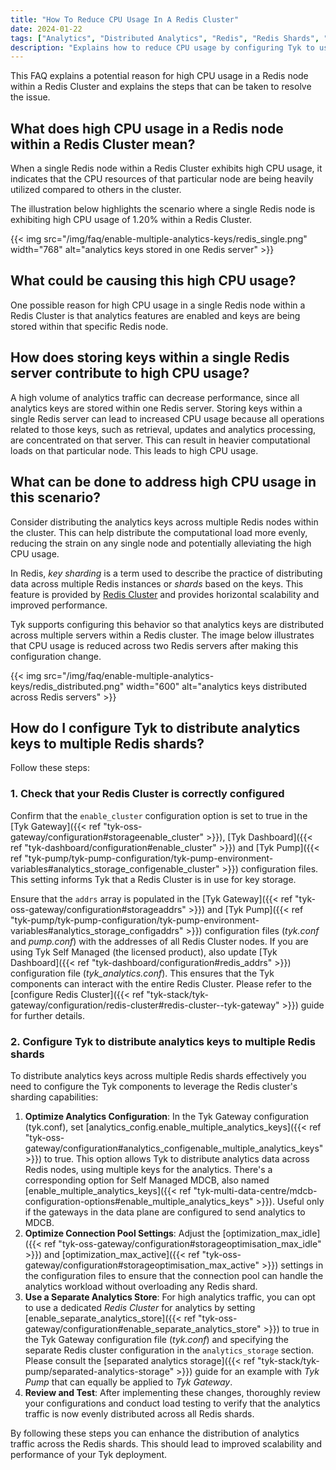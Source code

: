 ```yaml
---
title: "How To Reduce CPU Usage In A Redis Cluster"
date: 2024-01-22
tags: ["Analytics", "Distributed Analytics", "Redis", "Redis Shards", "analytics_config.enable_multiple_analytics_keys"]
description: "Explains how to reduce CPU usage by configuring Tyk to use a Redis Cluster to distribute analytics keys to multiple Redis Shards"
---
```


This FAQ explains a potential reason for high CPU usage in a Redis node within a Redis Cluster and explains the steps that can be taken to resolve the issue.

## What does high CPU usage in a Redis node within a Redis Cluster mean?

When a single Redis node within a Redis Cluster exhibits high CPU usage, it indicates that the CPU resources of that particular node are being heavily utilized compared to others in the cluster.

The illustration below highlights the scenario where a single Redis node is exhibiting high CPU usage of 1.20% within a Redis Cluster.

{{< img src="/img/faq/enable-multiple-analytics-keys/redis_single.png" width="768" alt="analytics keys stored in one Redis server" >}}

## What could be causing this high CPU usage?

One possible reason for high CPU usage in a single Redis node within a Redis Cluster is that analytics features are enabled and keys are being stored within that specific Redis node.

## How does storing keys within a single Redis server contribute to high CPU usage?

A high volume of analytics traffic can decrease performance, since all analytics keys are stored within one Redis server. Storing keys within a single Redis server can lead to increased CPU usage because all operations related to those keys, such as retrieval, updates and analytics processing, are concentrated on that server. This can result in heavier computational loads on that particular node. This leads to high CPU usage.

## What can be done to address high CPU usage in this scenario?

Consider distributing the analytics keys across multiple Redis nodes within the cluster. This can help distribute the computational load more evenly, reducing the strain on any single node and potentially alleviating the high CPU usage.

In Redis, _key sharding_ is a term used to describe the practice of distributing data across multiple Redis instances or _shards_ based on the keys. This feature is provided by [Redis Cluster](https://redis.io/docs/management/scaling/) and provides horizontal scalability and improved performance.

Tyk supports configuring this behavior so that analytics keys are distributed across multiple servers within a Redis cluster. The image below illustrates that CPU usage is reduced across two Redis servers after making this configuration change.

{{< img src="/img/faq/enable-multiple-analytics-keys/redis_distributed.png" width="600" alt="analytics keys distributed across Redis servers" >}}

## How do I configure Tyk to distribute analytics keys to multiple Redis shards?

Follow these steps:

### 1. Check that your Redis Cluster is correctly configured

Confirm that the `enable_cluster` configuration option is set to true in the [Tyk Gateway]({{< ref "tyk-oss-gateway/configuration#storageenable_cluster" >}}), [Tyk Dashboard]({{< ref "tyk-dashboard/configuration#enable_cluster" >}}) and [Tyk Pump]({{< ref "tyk-pump/tyk-pump-configuration/tyk-pump-environment-variables#analytics_storage_configenable_cluster" >}}) configuration files. This setting
informs Tyk that a Redis Cluster is in use for key storage.

Ensure that the `addrs` array is populated in the [Tyk Gateway]({{< ref "tyk-oss-gateway/configuration#storageaddrs" >}}) and [Tyk Pump]({{< ref "tyk-pump/tyk-pump-configuration/tyk-pump-environment-variables#analytics_storage_configaddrs" >}}) configuration files (_tyk.conf_ and _pump.conf_) with the addresses of all Redis Cluster nodes. If you are using Tyk Self Managed (the licensed product), also update [Tyk Dashboard]({{< ref "tyk-dashboard/configuration#redis_addrs" >}}) configuration file (_tyk_analytics.conf_). This ensures that the Tyk components can interact with the entire Redis Cluster. Please refer to the [configure Redis Cluster]({{< ref "tyk-stack/tyk-gateway/configuration/redis-cluster#redis-cluster--tyk-gateway" >}}) guide for further details.

### 2. Configure Tyk to distribute analytics keys to multiple Redis shards

To distribute analytics keys across multiple Redis shards effectively you need to configure the Tyk components to leverage the Redis cluster's sharding capabilities:

1. **Optimize Analytics Configuration**: In the Tyk Gateway configuration (tyk.conf), set [analytics_config.enable_multiple_analytics_keys]({{< ref "tyk-oss-gateway/configuration#analytics_configenable_multiple_analytics_keys" >}}) to true. This option allows Tyk to distribute analytics data across Redis nodes, using multiple keys for the analytics. There's a corresponding option for Self Managed MDCB, also named [enable_multiple_analytics_keys]({{< ref "tyk-multi-data-centre/mdcb-configuration-options#enable_multiple_analytics_keys" >}}). Useful only if the gateways in the data plane are configured to send analytics to MDCB.
2. **Optimize Connection Pool Settings**: Adjust the [optimization_max_idle]({{< ref "tyk-oss-gateway/configuration#storageoptimisation_max_idle" >}}) and [optimization_max_active]({{< ref "tyk-oss-gateway/configuration#storageoptimisation_max_active" >}}) settings in the configuration files to ensure that the connection pool can handle the analytics workload without overloading any Redis shard.
3. **Use a Separate Analytics Store**: For high analytics traffic, you can opt to use a dedicated _Redis Cluster_ for analytics by setting [enable_separate_analytics_store]({{< ref "tyk-oss-gateway/configuration#enable_separate_analytics_store" >}}) to true in the Tyk Gateway configuration file (_tyk.conf_) and specifying the separate Redis cluster configuration in the `analytics_storage` section. Please consult the [separated analytics storage]({{< ref "tyk-stack/tyk-pump/separated-analytics-storage" >}}) guide for an example with _Tyk Pump_ that can equally be applied to _Tyk Gateway_.
4. **Review and Test**: After implementing these changes, thoroughly review your configurations and conduct load testing to verify that the analytics traffic is now evenly distributed across all Redis shards.

By following these steps you can enhance the distribution of analytics traffic across the Redis shards. This should lead to improved scalability and performance of your Tyk deployment.
